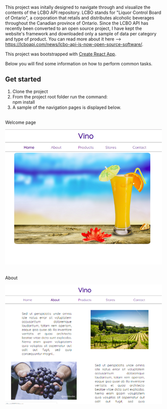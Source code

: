 

This project was initally designed to navigate through and visualize the contents of the LCBO API repository. LCBO stands for "Liquor Control Board of Ontario", a corporation that retails and distributes alcoholic beverages throughout the Canadian province of Ontario. Since the LCBO API has recently been converted to an open source project, I have kept the website's framework and downloaded only a sample of data per category and type of product.
You can read more about it here --> https://lcboapi.com/news/lcbo-api-is-now-open-source-software/. 

This project was bootstrapped with [Create React App](https://github.com/facebookincubator/create-react-app).

Below you will find some information on how to perform common tasks.<br>

## Get started
1. Clone the project
2. From the project root folder run the command: <br> npm install
3. A sample of the navigation pages is displayed below.

<br>
Welcome page

![Vino Website - Welcome](screenshots/HomePage.PNG)

<br>
About

![Vino Website - About](/screenshots/About.png)

